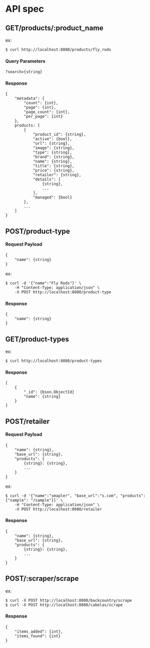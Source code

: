 # API spec

## GET/products/:product_name

ex:

```
$ curl http://localhost:8080/products/fly_rods
```

#### Query Parameters
```
?search={string}

```

#### Response
```
{
    "metadata": {
        "count": {int},
        "page": {int},
        "page_count": {int},
        "per_page": {int}
    },
    products: [
        {
            "product_id": {string},
            "active": {bool},
            "url": {string},
            "image": {string},
            "type": {string},
            "brand": {string},
            "name": {string},
            "title": {string},
            "price": {string},
            "retailer": {string},
            "details": [
                {string},
                ...
            ],
            "managed": {bool}
        },
        ...
    ]
}
```

## POST/product-type

#### Request Payload
```
{
    "name": {string}
}
```

ex:

```
$ curl -d '{"name":"Fly Rods"}' \
    -H "Content-Type: application/json" \
    -X POST http://localhost:8080/product-type
```

#### Response
```
{
    "name": {string}
}
```

## GET/product-types

ex:

```
$ curl http://localhost:8080/product-types
```

#### Response
```
[
    {
        "_id": {bson.ObjectId}
        "name": {string}
    }
]
```

## POST/retailer

#### Request Payload
```
{
    "name": {string},
    "base_url": {string},
    "products": {
        {string}: {string},
        ...
    }
}
```

ex:

```
$ curl -d '{"name":"smapler", "base_url":"s.com", "products": {"sample": "/sample"}}' \
    -H "Content-Type: application/json" \
    -X POST http://localhost:8080/retailer
```

#### Response
```
{
    "name": {string},
    "base_url": {string},
    "products": {
        {string}: {string},
        ...
    }
}
```

## POST/:scraper/scrape

ex:

```
$ curl -X POST http://localhost:8080/backcountry/scrape
$ curl -X POST http://localhost:8080/cabelas/scrape
```

#### Response
```
{
    "items_added": {int},
    "items_found": {int}
}
```
